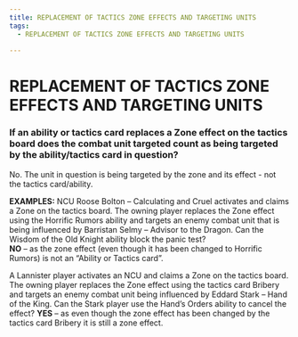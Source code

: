 ```yaml
---
title: REPLACEMENT OF TACTICS ZONE EFFECTS AND TARGETING UNITS  
tags:
  - REPLACEMENT OF TACTICS ZONE EFFECTS AND TARGETING UNITS  

---
```


# REPLACEMENT OF TACTICS ZONE EFFECTS AND TARGETING UNITS  

###  If an ability or tactics card replaces a Zone effect on the tactics board does the combat unit targeted count as being targeted by the ability/tactics card in question?  

No. The unit in question is being targeted by the zone and its effect - not the tactics card/ability.  

**EXAMPLES:**
NCU Roose Bolton – Calculating and Cruel activates and claims a Zone on the tactics board. The owning player replaces the Zone effect using the Horrific Rumors ability and targets an enemy combat unit that is being influenced by Barristan Selmy – Advisor to the Dragon. Can the Wisdom of the Old Knight ability block the panic test?  
**NO** – as the zone effect (even though it has been changed to Horrific Rumors) is not an “Ability or Tactics card”. 


A Lannister player activates an NCU and claims a Zone on the tactics board. The owning player replaces the Zone effect using the tactics card Bribery and targets an enemy combat unit being influenced by Eddard Stark – Hand of the King. Can the Stark player use the Hand’s Orders ability to cancel the effect? 
**YES** – as even though the zone effect has been changed by the tactics card Bribery it is still a zone effect. 
